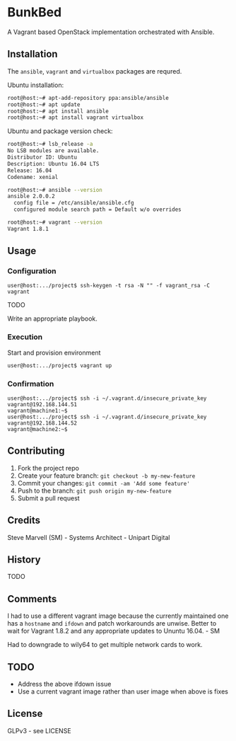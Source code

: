 # BunkBed

A Vagrant based OpenStack implementation orchestrated with Ansible.

## Installation

The `ansible`, `vagrant` and `virtualbox` packages are requred.

Ubuntu installation:
```sh
root@host:~# apt-add-repository ppa:ansible/ansible
root@host:~# apt update
root@host:~# apt install ansible
root@host:~# apt install vagrant virtualbox
```

Ubuntu and package version check:
```sh
root@host:~# lsb_release -a
No LSB modules are available.
Distributor ID:	Ubuntu
Description: Ubuntu 16.04 LTS
Release: 16.04
Codename: xenial

root@host:~# ansible --version
ansible 2.0.0.2
  config file = /etc/ansible/ansible.cfg
  configured module search path = Default w/o overrides

root@host:~# vagrant --version
Vagrant 1.8.1
```
## Usage

### Configuration

```
user@host:.../project$ ssh-keygen -t rsa -N "" -f vagrant_rsa -C vagrant
```

TODO

Write an appropriate playbook.

### Execution

Start and provision environment
```sh
user@host:.../project$ vagrant up
```

### Confirmation

```
user@host:.../project$ ssh -i ~/.vagrant.d/insecure_private_key vagrant@192.168.144.51
vagrant@machine1:~$
user@host:.../project$ ssh -i ~/.vagrant.d/insecure_private_key vagrant@192.168.144.52
vagrant@machine2:~$
```

## Contributing

1. Fork the project repo
2. Create your feature branch: `git checkout -b my-new-feature`
3. Commit your changes: `git commit -am 'Add some feature'`
4. Push to the branch: `git push origin my-new-feature`
5. Submit a pull request

## Credits

Steve Marvell (SM) - Systems Architect - Unipart Digital

## History

TODO

## Comments

I had to use a different vagrant image because the currently
maintained one has a `hostname` and `ifdown` and patch workarounds are
unwise. Better to wait for Vagrant 1.8.2 and any appropriate updates
to Ununtu 16.04. - SM

Had to downgrade to wily64 to get multiple network cards to work.

## TODO

* Address the above ifdown issue
* Use a current vagrant image rather than user image when above is fixes

## License

GLPv3 - see LICENSE